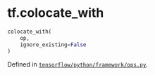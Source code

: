 <div itemscope itemtype="http://developers.google.com/ReferenceObject">
<meta itemprop="name" content="tf.colocate_with" />
</div>

# tf.colocate_with

``` python
colocate_with(
    op,
    ignore_existing=False
)
```



Defined in [`tensorflow/python/framework/ops.py`](https://www.tensorflow.org/code/tensorflow/python/framework/ops.py).

